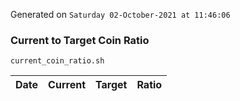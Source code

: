 Generated on `Saturday 02-October-2021 at 11:46:06`

### Current to Target Coin Ratio
`current_coin_ratio.sh`

Date|Current|Target|Ratio
---|---|---|---
